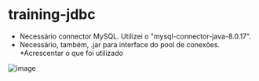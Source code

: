 # training-jdbc


- Necessário connector MySQL. Utilizei o "mysql-connector-java-8.0.17".
- Necessário, também, .jar para interface do pool de conexões. *Acrescentar o que foi utilizado

![image](https://user-images.githubusercontent.com/69092295/136863788-49b77fff-05a0-434a-ac01-6f6e5ab79de4.png)
